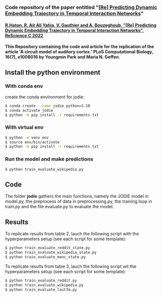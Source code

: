 ### Code repository of the paper entitled "[[Re] Predicting Dynamic Embedding Trajectory in Temporal Interaction Networks](https://github.com/ComplexNetTSP/JODIE-RESCIENCE/blob/master/article.pdf)"

#### [R.Haton, R. Ait Ali Yahia, V. Gauthier and A. Bouzeghoub, "[Re] Predicting Dynamic Embedding Trajectory in Temporal Interaction Networks", ReScience C 2022](https://github.com/ComplexNetTSP/JODIE-RESCIENCE/blob/master/article.pdf)

#### This Repository containing the code and article for the replication of the article 'A circuit model of auditory cortex.' PLoS Computational Biology, 16(7), e1008016 by Youngmin Park and Maria N. Geffen.

## Install the python environment 

### With conda env

create the conda environment for jodie: 
```bash
$ conda create --name jodie python=3.10
$ conda activate jodie
$ python -m pip install -r requirements.txt  
```

### With virtual env
```bash
$ python -m venv env
$ source env/bin/activate
$ python -m pip install -r requirements.txt  
```

### Run the model and make predictions

```bash
$ python train_evaluate_wikipedia.py
```

## Code

The folder **jodie** gathers the main functions, namely the JODIE model in model.py, the preprocess of data in preprocessing.py, the training loop in train.py and the file evaluate.py to evaluate the model.

## Results

To replicate results from table 2, lauch the following script with the hyperparameters setup (see each script for some template):
```bash
$ python train_evaluate_reddit_state.py
$ python train_evaluate_wikipedia_state.py
$ python train_evaluate_mooc_state.py
```

To replicate results from table 3, lauch the following script wit the hyperparameters setup (see each script for some template):
```bash
$ python train_evaluate_reddit.py
$ python train_evaluate_wikipedia.py
$ python train_evaluate_lastfm.py
```
